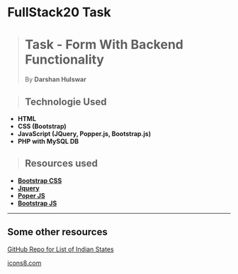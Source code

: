 # FullStack20 Task

> # Task - Form With **Backend** Functionality
> By **Darshan Hulswar**

> ## **Technologie Used**
- **HTML**
- **CSS (Bootstrap)**
- **JavaScript (JQuery, Popper.js, Bootstrap.js)**
- **PHP with MySQL DB**

> ## Resources used
- **[Bootstrap CSS](https://stackpath.bootstrapcdn.com/bootstrap/4.5.0/css/bootstrap.min.css, "Bootstrap CDN")**
- **[Jquery]("https://code.jquery.com/jquery-3.5.1.slim.min.js, "JQuery CDN")**
- **[Poper JS](https://cdn.jsdelivr.net/npm/popper.js@1.16.0/dist/umd/popper.min.js, "Popper.js CDN")**
- **[Bootstrap JS](https://stackpath.bootstrapcdn.com/bootstrap/4.5.0/js/bootstrap.min.js, "Bootstrap JS CDN")**

___
## Some other resources
[GitHub Repo for List of Indian States](https://gist.github.com/shubhamjain/35ed77154f577295707a)

[icons8.com](
 https://icons8.com/icons/set/successful)